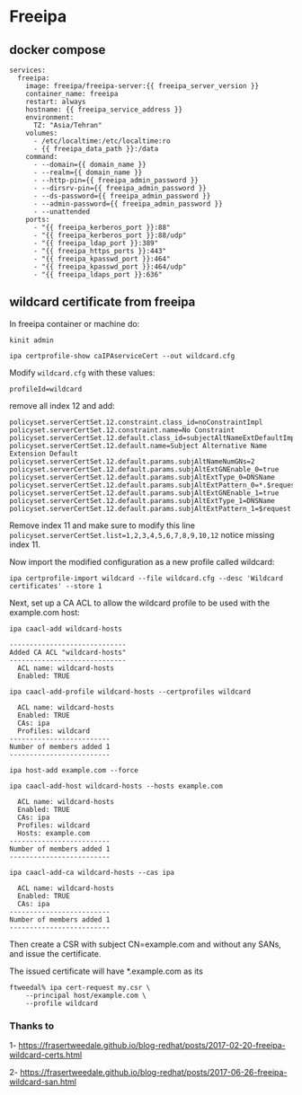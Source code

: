 # Freeipa

## docker compose
```
services:
  freeipa:
    image: freeipa/freeipa-server:{{ freeipa_server_version }}
    container_name: freeipa
    restart: always
    hostname: {{ freeipa_service_address }}
    environment:
      TZ: "Asia/Tehran"
    volumes:
      - /etc/localtime:/etc/localtime:ro
      - {{ freeipa_data_path }}:/data
    command:
      - --domain={{ domain_name }}
      - --realm={{ domain_name }}
      - --http-pin={{ freeipa_admin_password }}
      - --dirsrv-pin={{ freeipa_admin_password }}
      - --ds-password={{ freeipa_admin_password }}
      - --admin-password={{ freeipa_admin_password }}
      - --unattended
    ports:
      - "{{ freeipa_kerberos_port }}:88"
      - "{{ freeipa_kerberos_port }}:88/udp"
      - "{{ freeipa_ldap_port }}:389"
      - "{{ freeipa_https_ports }}:443"
      - "{{ freeipa_kpasswd_port }}:464"
      - "{{ freeipa_kpasswd_port }}:464/udp"
      - "{{ freeipa_ldaps_port }}:636"

```
## wildcard certificate from freeipa

In freeipa container or machine do:

`kinit admin`

`ipa certprofile-show caIPAserviceCert --out wildcard.cfg`

Modify `wildcard.cfg` with these values:

`profileId=wildcard`

remove all index 12 and add:

```
policyset.serverCertSet.12.constraint.class_id=noConstraintImpl
policyset.serverCertSet.12.constraint.name=No Constraint
policyset.serverCertSet.12.default.class_id=subjectAltNameExtDefaultImpl
policyset.serverCertSet.12.default.name=Subject Alternative Name Extension Default
policyset.serverCertSet.12.default.params.subjAltNameNumGNs=2
policyset.serverCertSet.12.default.params.subjAltExtGNEnable_0=true
policyset.serverCertSet.12.default.params.subjAltExtType_0=DNSName
policyset.serverCertSet.12.default.params.subjAltExtPattern_0=*.$request.req_subject_name.cn$
policyset.serverCertSet.12.default.params.subjAltExtGNEnable_1=true
policyset.serverCertSet.12.default.params.subjAltExtType_1=DNSName
policyset.serverCertSet.12.default.params.subjAltExtPattern_1=$request.req_subject_name.cn$
```

Remove index 11 and make sure to modify this line `policyset.serverCertSet.list=1,2,3,4,5,6,7,8,9,10,12`  notice missing index 11.

Now import the modified configuration as a new profile called wildcard:


`ipa certprofile-import wildcard --file wildcard.cfg --desc 'Wildcard certificates' --store 1`

Next, set up a CA ACL to allow the wildcard profile to be used with the example.com host:


`ipa caacl-add wildcard-hosts`
```
-----------------------------
Added CA ACL "wildcard-hosts"
-----------------------------
  ACL name: wildcard-hosts
  Enabled: TRUE
```

`ipa caacl-add-profile wildcard-hosts --certprofiles wildcard`

```
  ACL name: wildcard-hosts
  Enabled: TRUE
  CAs: ipa
  Profiles: wildcard
-------------------------
Number of members added 1
-------------------------
```

`ipa host-add example.com --force`

`ipa caacl-add-host wildcard-hosts --hosts example.com`

```
  ACL name: wildcard-hosts
  Enabled: TRUE
  CAs: ipa
  Profiles: wildcard
  Hosts: example.com
-------------------------
Number of members added 1
-------------------------
```



`ipa caacl-add-ca wildcard-hosts --cas ipa`

```
  ACL name: wildcard-hosts
  Enabled: TRUE
  CAs: ipa
-------------------------
Number of members added 1
-------------------------
```


Then create a CSR with subject CN=example.com and without any SANs, and issue the certificate.

The issued certificate will have *.example.com as its

```
ftweedal% ipa cert-request my.csr \
    --principal host/example.com \
    --profile wildcard
```

### Thanks to

1- https://frasertweedale.github.io/blog-redhat/posts/2017-02-20-freeipa-wildcard-certs.html

2- https://frasertweedale.github.io/blog-redhat/posts/2017-06-26-freeipa-wildcard-san.html
